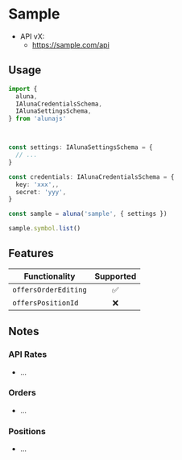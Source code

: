 # Sample

 - API vX:
    - https://sample.com/api

## Usage

```ts
import {
  aluna,
  IAlunaCredentialsSchema,
  IAlunaSettingsSchema,
} from 'alunajs'



const settings: IAlunaSettingsSchema = {
  // ...
}

const credentials: IAlunaCredentialsSchema = {
  key: 'xxx',,
  secret: 'yyy',
}

const sample = aluna('sample', { settings })

sample.symbol.list()
```

## Features

| Functionality | Supported |
| -- | :-: |
| `offersOrderEditing` | ✅ |
| `offersPositionId` | ❌ |

## Notes

### API Rates
  - ...

### Orders
 - ...

### Positions
 - ...
